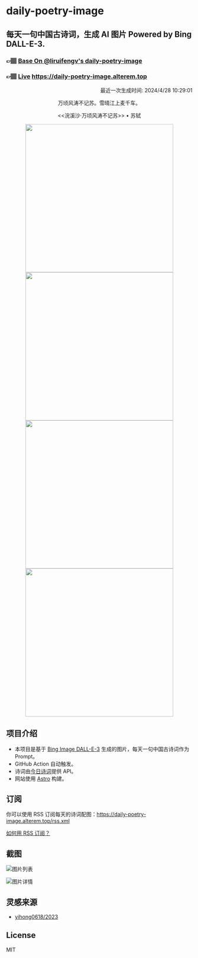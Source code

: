 
# daily-poetry-image

## 每天一句中国古诗词，生成 AI 图片 Powered by Bing DALL-E-3.

### 👉🏽 [Base On @liruifengv's daily-poetry-image](https://github.com/liruifengv/daily-poetry-image)

### 👉🏽 [Live](https://daily-poetry-image.alterem.top/) https://daily-poetry-image.alterem.top

<p align="right">
  最近一次生成时间: 2024/4/28 10:29:01
</p>
<p align="center">
万顷风涛不记苏。雪晴江上麦千车。
</p>
<p align="center">
<<浣溪沙·万顷风涛不记苏>> • 苏轼
</p>
<p align="center">
<img src="https://tse3.mm.bing.net/th/id/OIG3.97lWTTpwJbJamrjsG7HM" height="400" width="400" />
<img src="https://tse4.mm.bing.net/th/id/OIG3.iaE6DH9p_7cT4g7MLn2k" height="400" width="400" />
<img src="https://tse4.mm.bing.net/th/id/OIG3.wdn6PLs.K7LWvMb031Oh" height="400" width="400" />
<img src="https://tse3.mm.bing.net/th/id/OIG3.1VlG7BL5njWt5gU.zoin" height="400" width="400" />
</p>

## 项目介绍

-   本项目是基于 [Bing Image DALL-E-3](https://www.bing.com/images/create) 生成的图片，每天一句中国古诗词作为 Prompt。
-   GitHub Action 自动触发。
-   诗词由[今日诗词](https://www.jinrishici.com/)提供 API。
-   网站使用 [Astro](https://astro.build) 构建。

## 订阅

你可以使用 RSS 订阅每天的诗词配图：https://daily-poetry-image.alterem.top/rss.xml

[如何用 RSS 订阅？](https://zhuanlan.zhihu.com/p/55026716)

## 截图

![图片列表](./screenshots/Snipaste_2023-12-28_21-00-26.png)

![图片详情](./screenshots/Snipaste_2023-12-28_21-00-53.png)

## 灵感来源

-   [yihong0618/2023](https://github.com/yihong0618/2023)

## License

MIT
